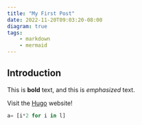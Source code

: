 ```yaml
---
title: "My First Post"
date: 2022-11-20T09:03:20-08:00
diagram: true
tags:
    - markdown
    - mermaid
---
```

## Introduction

This is **bold** text, and this is *emphasized* text.

Visit the [Hugo](https://gohugo.io) website!

```python
a= [i*2 for i in l]
```
